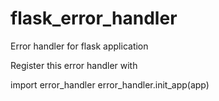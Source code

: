 # flask_error_handler
Error handler for flask application

Register this error handler with 

import error_handler
error_handler.init_app(app)
